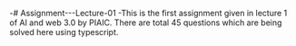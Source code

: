 -# Assignment---Lecture-01
-This is the first assignment given in lecture 1 of AI and web 3.0 by PIAIC. 
There are total 45 questions which are being solved here using typescript.
